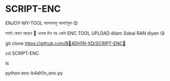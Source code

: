 # SCRIPT-ENC
ENJOY-MY-TOOL
আসসালমু আলাইকুম 😍

সবাই কেমন আছেন 🫣 ওনেক দিন পর একটা ENC TOOL UPLOAD  dilam Sobai RAN diyen 😘

git clone https://github.com/B🙂4DH1N-XD/SCRIPT-ENC🫣

cd SCRIPT-ENC

ls

python enc-b4dh1n_enc.py
